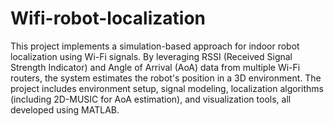 # Wifi-robot-localization

This project implements a simulation-based approach for indoor robot localization using Wi-Fi signals. By leveraging RSSI (Received Signal Strength Indicator) and Angle of Arrival (AoA) data from multiple Wi-Fi routers, the system estimates the robot's position in a 3D environment. The project includes environment setup, signal modeling, localization algorithms (including 2D-MUSIC for AoA estimation), and visualization tools, all developed using MATLAB.
